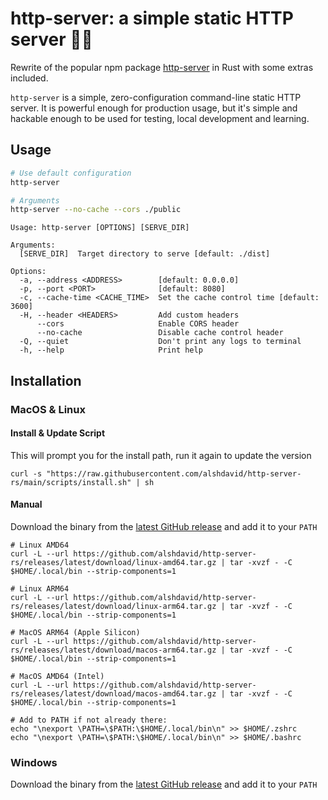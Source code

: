 # http-server: a simple static HTTP server 🚀🦀

Rewrite of the popular npm package [http-server](https://github.com/http-party/http-server/tree/master) in Rust with some extras included.

`http-server` is a simple, zero-configuration command-line static HTTP server. It is powerful enough for production usage, but it's simple and hackable enough to be used for testing, local development and learning.

## Usage

```bash
# Use default configuration
http-server

# Arguments
http-server --no-cache --cors ./public
```

```
Usage: http-server [OPTIONS] [SERVE_DIR]

Arguments:
  [SERVE_DIR]  Target directory to serve [default: ./dist]

Options:
  -a, --address <ADDRESS>        [default: 0.0.0.0]
  -p, --port <PORT>              [default: 8080]
  -c, --cache-time <CACHE_TIME>  Set the cache control time [default: 3600]
  -H, --header <HEADERS>         Add custom headers
      --cors                     Enable CORS header
      --no-cache                 Disable cache control header
  -Q, --quiet                    Don't print any logs to terminal
  -h, --help                     Print help
```

## Installation

### MacOS & Linux

#### Install & Update Script

This will prompt you for the install path, run it again to update the version

```shell
curl -s "https://raw.githubusercontent.com/alshdavid/http-server-rs/main/scripts/install.sh" | sh
```

#### Manual

Download the binary from the [latest GitHub release](https://github.com/alshdavid-labs/alshx/releases/latest) and add it to your `PATH`

```shell
# Linux AMD64
curl -L --url https://github.com/alshdavid/http-server-rs/releases/latest/download/linux-amd64.tar.gz | tar -xvzf - -C $HOME/.local/bin --strip-components=1

# Linux ARM64
curl -L --url https://github.com/alshdavid/http-server-rs/releases/latest/download/linux-arm64.tar.gz | tar -xvzf - -C $HOME/.local/bin --strip-components=1

# MacOS ARM64 (Apple Silicon)
curl -L --url https://github.com/alshdavid/http-server-rs/releases/latest/download/macos-arm64.tar.gz | tar -xvzf - -C $HOME/.local/bin --strip-components=1

# MacOS AMD64 (Intel)
curl -L --url https://github.com/alshdavid/http-server-rs/releases/latest/download/macos-amd64.tar.gz | tar -xvzf - -C $HOME/.local/bin --strip-components=1

# Add to PATH if not already there:
echo "\nexport \PATH=\$PATH:\$HOME/.local/bin\n" >> $HOME/.zshrc
echo "\nexport \PATH=\$PATH:\$HOME/.local/bin\n" >> $HOME/.bashrc
```

### Windows

Download the binary from the [latest GitHub release](https://github.com/alshdavid-labs/alshx/releases/latest) and add it to your `PATH`
